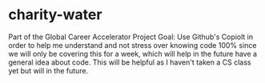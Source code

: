 # charity-water
Part of the Global Career Accelerator Project 
Goal: Use Github's Copiolt in order to help me understand and not stress over knowing code 100% since we will only be covering this for a week, which will help in the future have a general idea about code. This will be helpful as I haven't taken a CS class yet but will in the future. 